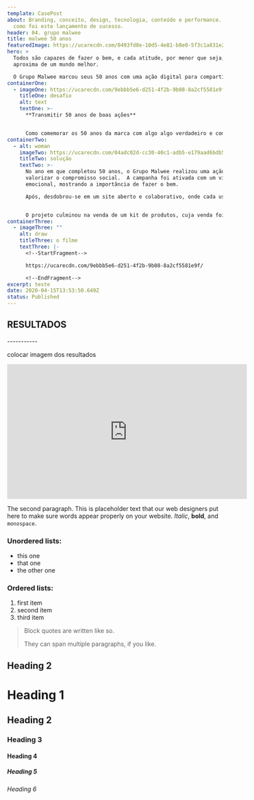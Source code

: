 ```yaml
---
template: CasePost
about: Branding, conceito, design, tecnologia, conteúdo e performance. Confira
  como foi este lançamento de sucesso.
header: 04. grupo malwee
title: malwee 50 anos
featuredImage: https://ucarecdn.com/0493fd8e-10d5-4e81-b8e0-5f3c1a831e2f/
hero: >
  Todos são capazes de fazer o bem, e cada atitude, por menor que seja, nos
  aproxima de um mundo melhor.

  O Grupo Malwee marcou seus 50 anos com uma ação digital para compartilhar #atitudesdobem.
containerOne:
  - imageOne: https://ucarecdn.com/9ebbb5e6-d251-4f2b-9b08-8a2cf5581e9f/
    titleOne: desafio
    alt: text
    textOne: >-
      **Transmitir 50 anos de boas ações**


      Como comemorar os 50 anos da marca com algo algo verdadeiro e com valor para a sociedade? O Grupo Malwee nos desafiou a traduzir a essência da marca em uma ação com capacidade de emocionar a todos os brasileiros.
containerTwo:
  - alt: woman
    imageTwo: https://ucarecdn.com/04adc02d-cc30-40c1-adb5-e179aad6bdb5/
    titleTwo: solução
    textTwo: >-
      No ano em que completou 50 anos, o Grupo Malwee realizou uma ação para
      valorizar o compromisso social.  A campanha foi ativada com um vídeo
      emocional, mostrando a importância de fazer o bem.

      Após, desdobrou-se em um site aberto e colaborativo, onde cada usuário podia compartilhar suas #atitudesdobem e inspirar os demais a fazerem o mesmo. Dando força a corrente de pequenos gestos de bondade, a cada semana da campanha foram lançados vídeos-cápsula para reforçar a ideia de fazer o bem ao próximo.


      O projeto culminou na venda de um kit de produtos, cuja venda foi toda revertida para projetos sociais.
containerThree:
  - imageThree: ""
    alt: draw
    titleThree: o filme
    textThree: |-
      <!--StartFragment-->

      https://ucarecdn.com/9ebbb5e6-d251-4f2b-9b08-8a2cf5581e9f/

      <!--EndFragment-->
excerpt: teste
date: 2020-04-15T13:53:50.649Z
status: Published
---
```

## **RESULTADOS**

\-----------

colocar imagem dos resultados



<iframe width="560" height="315" src="https://www.youtube.com/embed/Id64silK_7M" frameborder="0" allow="accelerometer; autoplay; encrypted-media; gyroscope; picture-in-picture" allowfullscreen></iframe>

The second paragraph. This is placeholder text that our web designers put here to make sure words appear properly on your website. *Italic*, **bold**, and `monospace`.

### Unordered lists:

* this one
* that one
* the other one

### Ordered lists:

1. first item
2. second item
3. third item

> Block quotes are written like so.
>
> They can span multiple paragraphs, if you like.

## Heading 2

# Heading 1

## Heading 2

### Heading 3

#### Heading 4

##### Heading 5

###### Heading 6